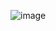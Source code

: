![image](https://github.com/Ramanjulu321/expense-terraform-dev/assets/154740651/444e366c-a779-4153-b72d-7f5294e0edc6)
